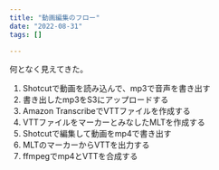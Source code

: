 ```yaml
---
title: "動画編集のフロー"
date: "2022-08-31"
tags: []

---
```


何となく見えてきた。

1. Shotcutで動画を読み込んで、mp3で音声を書き出す
2. 書き出したmp3をS3にアップロードする
3. Amazon TranscribeでVTTファイルを作成する
4. VTTファイルをマーカーとみなしたMLTを作成する
5. Shotcutで編集して動画をmp4で書き出す
6. MLTのマーカーからVTTを出力する
7. ffmpegでmp4とVTTを合成する
